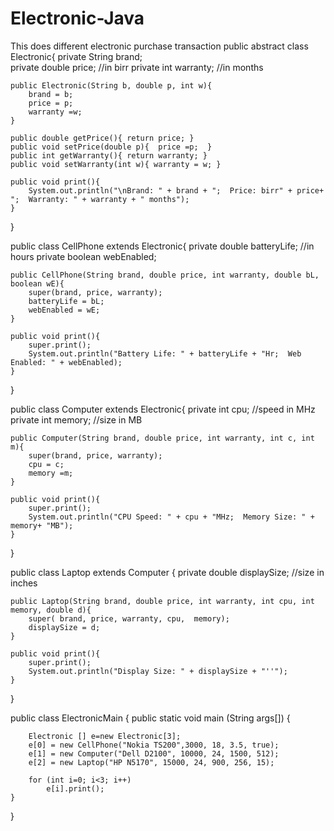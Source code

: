 # Electronic-Java
This does different electronic purchase transaction
public abstract class Electronic{
    private String brand;   
    private double price;       //in birr
    private int warranty;       //in months    
      
    public Electronic(String b, double p, int w){
        brand = b;        
        price = p;
        warranty =w;        
    }
    
    public double getPrice(){ return price; }
    public void setPrice(double p){  price =p;  }
    public int getWarranty(){ return warranty; }    
    public void setWarranty(int w){ warranty = w; } 
    
    public void print(){
        System.out.println("\nBrand: " + brand + ";  Price: birr" + price+ ";  Warranty: " + warranty + " months");        
    }    
}




public class CellPhone extends Electronic{
    private double batteryLife;     //in hours
    private boolean webEnabled;
  
    public CellPhone(String brand, double price, int warranty, double bL, boolean wE){
        super(brand, price, warranty);
        batteryLife = bL;
        webEnabled = wE;        
    }
   
    public void print(){
        super.print();
        System.out.println("Battery Life: " + batteryLife + "Hr;  Web Enabled: " + webEnabled);
    }  
}







public class Computer extends Electronic{
    private int cpu;       //speed in MHz
    private int memory;         //size in MB
       
    public Computer(String brand, double price, int warranty, int c, int m){
        super(brand, price, warranty);
        cpu = c;
        memory =m;        
    }
    
    public void print(){
        super.print();
        System.out.println("CPU Speed: " + cpu + "MHz;  Memory Size: " + memory+ "MB");
    }     
}





public class Laptop extends Computer { 
    private double displaySize;   //size in inches    
    
    public Laptop(String brand, double price, int warranty, int cpu, int memory, double d){
        super( brand, price, warranty, cpu,  memory);
        displaySize = d;        
    }
    
    public void print(){
        super.print();
        System.out.println("Display Size: " + displaySize + "''");
    }
}





public class ElectronicMain {
    public static void main (String args[]) {
        
        Electronic [] e=new Electronic[3];
        e[0] = new CellPhone("Nokia TS200",3000, 18, 3.5, true);
        e[1] = new Computer("Dell D2100", 10000, 24, 1500, 512);
        e[2] = new Laptop("HP N5170", 15000, 24, 900, 256, 15);
        
        for (int i=0; i<3; i++)
            e[i].print();
    }
}

















